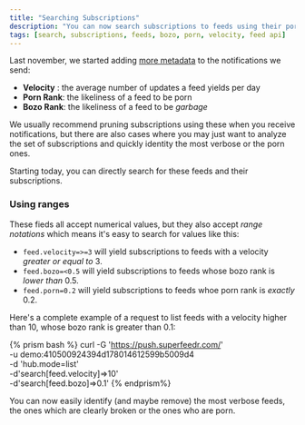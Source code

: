 ```yaml
---
title: "Searching Subscriptions"
description: "You can now search subscriptions to feeds using their porn rank and bozo rank or their velocity."
tags: [search, subscriptions, feeds, bozo, porn, velocity, feed api]
---
```


Last november, we started adding [more metadata](/more-metadata/) to the notifications we send:

* **Velocity** : the average number of updates a feed yields per day
* **Porn Rank**: the likeliness of a feed to be porn
* **Bozo Rank**: the likeliness of a feed to be *garbage*

We usually recommend pruning subscriptions using these when you receive notifications, but there are also cases where you may just want to analyze the set of subscriptions and quickly identity the most verbose or the porn ones.

Starting today, you can directly search for these feeds and their subscriptions.

### Using ranges

These fieds all accept numerical values, but they also accept *range notations* which means it's easy to search for values like this:

* `feed.velocity=>=3` will yield subscriptions to feeds with a velocity *greater or equal to* 3.
* `feed.bozo=<0.5` will yield subscriptions to feeds whose bozo rank is *lower than* 0.5.
* `feed.porn=0.2` will yield subscriptions to feeds whoe porn rank is *exactly* 0.2.


Here's a complete example of a request to list feeds with a velocity higher than 10, whose bozo rank is greater than 0.1:

{% prism bash %}
curl -G 'https://push.superfeedr.com/' \
	-u demo:410500924394d178014612599b5009d4 \
	-d 'hub.mode=list' \
	-d'search[feed.velocity]=>10' \
	-d'search[feed.bozo]=>0.1'
{% endprism%}

You can now easily identify (and maybe remove) the most verbose feeds, the ones which are clearly broken or the ones who are porn.



